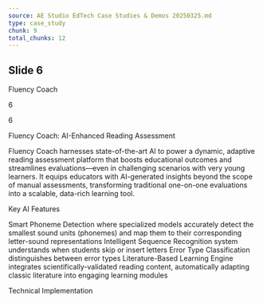 ```yaml
---
source: AE Studio EdTech Case Studies & Demos 20250325.md
type: case_study
chunk: 9
total_chunks: 12
---
```


## Slide 6

Fluency Coach

6

6

Fluency Coach: 
AI-Enhanced Reading Assessment

Fluency Coach harnesses state-of-the-art AI to power a dynamic, adaptive reading assessment platform that boosts educational outcomes and streamlines evaluations—even in challenging scenarios with very young learners. It equips educators with AI-generated insights beyond the scope of manual assessments, transforming traditional one-on-one evaluations into a scalable, data-rich learning tool.

Key AI Features

Smart Phoneme Detection where specialized models accurately detect the smallest sound units (phonemes) and map them to their corresponding letter-sound representations
Intelligent Sequence Recognition system understands when students skip or insert letters
Error Type Classification distinguishes between error types
Literature-Based Learning Engine  integrates scientifically-validated reading content, automatically adapting classic literature into engaging learning modules

Technical Implementation